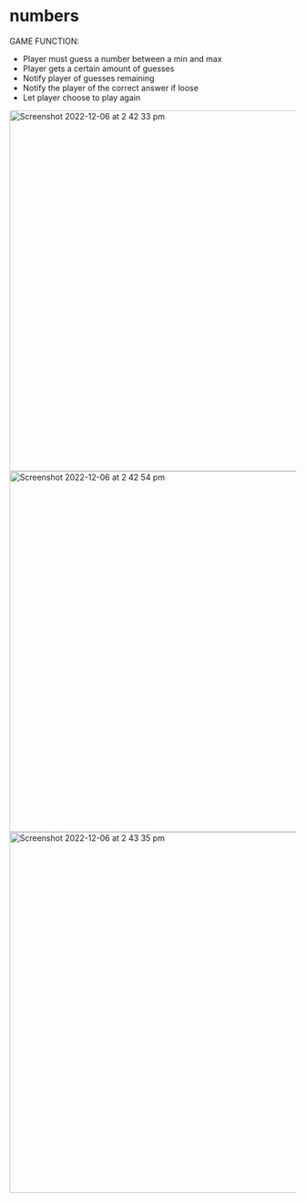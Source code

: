 # numbers

GAME FUNCTION:
- Player must guess a number between a min and max
- Player gets a certain amount of guesses
- Notify player of guesses remaining
- Notify the player of the correct answer if loose
- Let player choose to play again

<img width="633" alt="Screenshot 2022-12-06 at 2 42 33 pm" src="https://user-images.githubusercontent.com/74395645/205817483-58d5b314-1995-4738-8c90-f8e6e670100a.png">

<img width="633" alt="Screenshot 2022-12-06 at 2 42 54 pm" src="https://user-images.githubusercontent.com/74395645/205817492-73cd9244-5fcf-4355-a0a5-455f890722b3.png">

<img width="633" alt="Screenshot 2022-12-06 at 2 43 35 pm" src="https://user-images.githubusercontent.com/74395645/205817502-8ed62de1-ce64-4819-b1d3-23e9312834fe.png">
